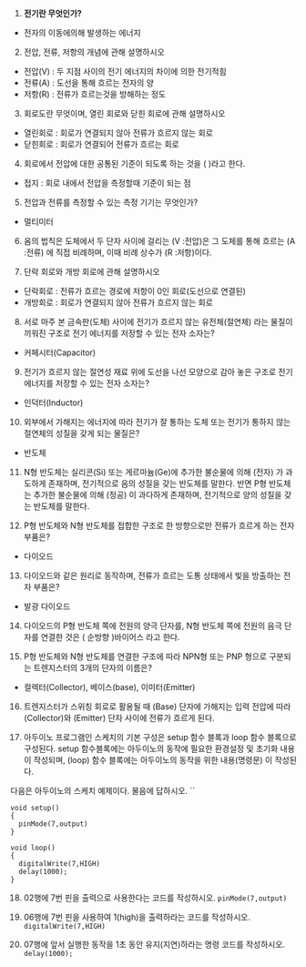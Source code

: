 
1. **전기란 무엇인가?**
-   전자의 이동에의해 발생하는 에너지

2. 전압, 전류, 저항의 개념에 관해 설명하시오
-  전압(V) : 두 지점 사이의 전기 에너지의 차이에 의한 전기적힘 
-  전류(A) : 도선을 통해 흐르는 전자의 양
-  저항(R) : 전류가 흐르는것을 방해하는 정도

3. 회로도란 무엇이며, 열린 회로와 닫힌 회로에 관해 설명하시오
-  열린회로 : 회로가 연결되지 않아 전류가 흐르지 않는 회로
-  닫힌회로 : 회로가 연결되어 전류가 흐르는 회로

4. 회로에서 전압에 대한 공통된 기준이 되도록 하는 것을 (  )라고 한다.
-  접지 : 회로 내에서 전압을 측정할때 기준이 되는 점

5. 전압과 전류를 측정할 수 있는 측정 기기는 무엇인가?
-  멀티미터

6. 옴의 법칙은 도체에서 두 단자 사이에 걸리는 (V :전압)은 그 도체를 통해 흐르는 (A :전류) 에 직접 비례하며, 이때 비례 상수가 (R :저항)이다.

7. 단락 회로와 개방 회로에 관해 설명하시오 
- 단락회로 : 전류가 흐르는 경로에 저항이 0인 회로(도선으로 연결된)
- 개방회로 :  회로가 연결되지 않아 전류가 흐르지 않는 회로

8. 서로 마주 본 금속판(도체) 사이에 전기가 흐르지 않는 유전체(절연체) 라는 물질이 끼워진 구조로 전기 에너지를 저장할 수 있는 전자 소자는?
- 커페시터(Capacitor)

9. 전기가 흐르지 않는 절연성 재료 위에 도선을 나선 모양으로 감아 놓은 구조로 전기 에너지를 저장할 수 있는 전자 소자는?
- 인덕터(Inductor)

10. 외부에서 가해지는 에너지에 따라 전기가 잘 통하는 도체 또는 전기가 통하지 않는 절연체의 성질을 갖게 되는 물질은?
-  반도체

11. N형 반도체는 실리콘(Si) 또는 게르마늄(Ge)에 추가한 불순물에 의해 (전자) 가 과도하게 존재하며, 전기적으로 음의 성질을 갖는 반도체를 말한다. 반면 P형 반도체는 추가한 불순물에 의해 (정공) 이 과다하게 존재하며, 전기적으로 양의 성질을 갖는 반도체를 말한다.

12. P형 반도체와 N형 반도체를 접합한 구조로 한 방향으로만 전류가 흐르게 하는 전자 부품은?
- 다이오드

13. 다이오드와 같은 원리로 동작하며, 전류가 흐르는 도통 상태에서  빛을 방출하는 전자 부품은?
- 발광 다이오드

14. 다이오드의 P형 반도체 쪽에  전원의 양극 단자를, N형 반도체 쪽에 전원의 음극 단자를 연결한 것은 ( 순방향 )바이어스 라고 한다.

15. P형 반도체와 N형 반도체를 연결한 구조에 따라 NPN형 또는 PNP 형으로 구분되는 트렌지스터의 3개의 단자의 이름은?
- 컬렉터(Collector), 베이스(base), 이미터(Emitter)

16. 트렌지스터가 스위칭 회로로 활용될 때 (Base) 단자에 가해지는 입력 전압에 따라 (Collector)와 (Emitter) 단자 사이에 전류가 흐르게 된다.

17. 아두이노 프로그램인 스케치의 기본 구성은 setup 함수 블록과 loop 함수 블록으로 구성된다. setup 함수블록에는 아두이노의 동작에 필요한 환경설정 및 초기화 내용이 작성되며, (loop) 함수 블록에는 아두이노의 동작을 위한 내용(명령문) 이 작성된다.

다음은 아두이노의 스케치 예제이다. 물음에 답하시오.
``
```
void setup()
{
  pinMode(7,output)
}

void loop()
{
  digitalWrite(7,HIGH)
  delay(1000);
}
```

18. 02행에 7번 핀을 출력으로 사용한다는 코드를 작성하시오.
`pinMode(7,output)`


19. 06행에 7번 핀을 사용하여 1(high)을 출력하라는 코드를 작성하시오.
`digitalWrite(7,HIGH)`

20. 07행에 앞서 실행한 동작을 1초 동안 유지(지연)하라는 명령 코드를 작성하시오.
`delay(1000); `